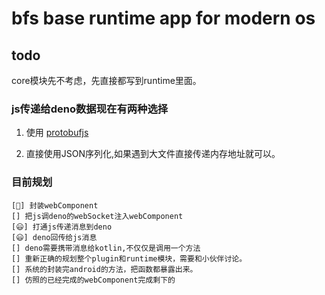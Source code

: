 # bfs base runtime app for modern os

## todo

core模块先不考虑，先直接都写到runtime里面。

### js传递给deno数据现在有两种选择

1. 使用 [protobufjs](https://github.com/protobufjs/protobuf.js)

2. 直接使用JSON序列化,如果遇到大文件直接传递内存地址就可以。

### 目前规划

    [🤯] 封装webComponent
    [] 把js调deno的webSocket注入webComponent
    [😃] 打通js传递消息到deno
    [😃] deno回传给js消息
    [] deno需要携带消息给kotlin,不仅仅是调用一个方法
    [] 重新正确的规划整个plugin和runtime模块，需要和小伙伴讨论。
    [] 系统的封装完android的方法，把函数都暴露出来。
    [] 仿照的已经完成的webComponent完成剩下的
